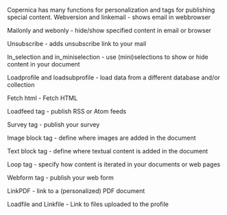 Copernica has many functions for personalization and tags for publishing special content.
Webversion and linkemail - shows email in webbrowser

Mailonly and webonly - hide/show specified content in email or browser

Unsubscribe - adds unsubscribe link to your mail

In_selection and in_miniselection - use (mini)selections to show or hide content in your document

Loadprofile and loadsubprofile - load data from a different database and/or collection

Fetch html - Fetch HTML

Loadfeed tag - publish RSS or Atom feeds

Survey tag - publish your survey

Image block tag - define where images are added in the document

Text block tag - define where textual content is added in the document

Loop tag - specify how content is iterated in your documents or web pages

Webform tag - publish your web form

LinkPDF - link to a (personalized) PDF document

Loadfile and Linkfile - Link to files uploaded to the profile